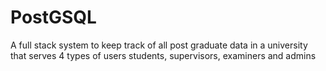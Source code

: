 # PostGSQL
A full stack system to keep track of all post graduate data in a university that serves 4 types of users students, supervisors, examiners and admins
